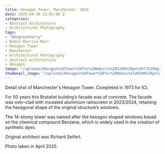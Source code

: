 ```yaml
---
title: Hexagon Tower, Manchester. 2025
date: 2025-04-30 22:05:00 Z
categories:
- Abstract Architecture
- Architectural Photography
tags:
- "@nogreathurry"
- Robin Maurice Barr
- Hexagon Tower
- Manchester
- Architectural Photography
- abstract architecture
- Hexagon
image: "/uploads/Hexagon%20Tower%20for%20Website%201200%20px%2072%20dpi-2.jpg"
thumbnail_image: "/uploads/Hexagon%20Tower%20for%20Website%20300%20px%2072%20dpi-2.jpg"
---
```


Detail shot of Manchester's Hexagon Tower. Completed in 1973 for ICI. 

For 50 years this Brutalist building’s facade was of concrete. The facade was over-clad with insulated aluminium rainscreen in 2023/2024, retaining the hexagonal shape of the original structure’s windows.

The 14-storey tower was named after the hexagon shaped windows based on the chemical compound Benzene, which is widely used in the creation of synthetic dyes.

Original architect was Richard Seifert.

Photo taken in April 2025.